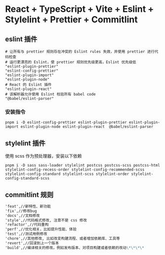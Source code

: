 # React + TypeScript + Vite + Eslint + Stylelint + Prettier + Commitlint
## eslint 插件

```
# 让所有与 prettier 规则存在冲突的 Eslint rules 失效，并使用 prettier 进行代码检查
# 运行更漂亮的 Eslint，使 prettier 规则优先级更高，Eslint 优先级低
"eslint-plugin-prettier"
"eslint-config-prettier"
"eslint-plugin-import"
"eslint-plugin-node"
# React 的 Eslint 插件
"eslint-plugin-react"
# 该解析器允许使用 Eslint 校验所有 babel code
"@babel/eslint-parser"
```

### 安装指令

```npm
pnpm i -D eslint-config-prettier eslint-plugin-prettier eslint-plugin-import eslint-plugin-node eslint-plugin-react  @babel/eslint-parser
```

## stylelint 插件

使用 scss 作为预处理器，安装以下依赖

```npm
pnpm i -D sass sass-loader stylelint postcss postcss-scss postcss-html stylelint-config-recess-order stylelint-config-recommended-scss stylelint-config-standard stylelint-scss stylelint-order stylelint-config-standard-scss
```

## commitlint 规则

```markdown
'feat',//新特性、新功能
'fix',//修改bug
'docs',//文档修改
'style',//代码格式修改, 注意不是 css 修改
'refactor',//代码重构
'perf',//优化相关，比如提升性能、体验
'test',//测试用例修改
'chore',//其他修改, 比如改变构建流程、或者增加依赖库、工具等
'revert',//回滚到上一个版本
'build',//编译相关的修改，例如发布版本、对项目构建或者依赖的改动\*\*\*\*
```

